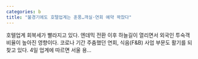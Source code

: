 ```yaml
---
categories: b
title: "불경기에도 호텔업계는 훈풍…객실·연회 예약 꽉찼다"
---
```

호텔업계 회복세가 빨라지고 있다. 엔데믹 전환 이후 하늘길이 열리면서 외국인 투숙객 비율이 높아진 영향이다. 코로나 기간 주춤했던 연회, 식음(F&B) 사업 부문도 활기를 되찾고 있다. 4일 업계에 따르면 서울 용...